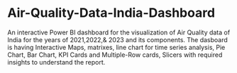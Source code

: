 # Air-Quality-Data-India-Dashboard
An interactive Power BI dashboard for the visualization of Air Quality data of India for the years of 2021,2022,&amp; 2023 and its components. The dasboard is having Interactive Maps, matrixes, line chart for time series analysis, Pie Chart, Bar Chart, KPI Cards and Multiple-Row cards, Slicers with required insights to understand the report.
